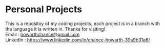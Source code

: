 # Personal Projects
This is a repositoy of my coding projects, each project is in a branch with the language it is written in.
Thanks for visiting!  
Email : howarthchance@gmail.com  
LinkedIn : https://www.linkedin.com/in/chance-howarth-39a9b31a8/
